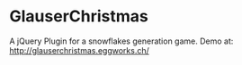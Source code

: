 GlauserChristmas
================

A jQuery Plugin for a snowflakes generation game.
Demo at: http://glauserchristmas.eggworks.ch/
